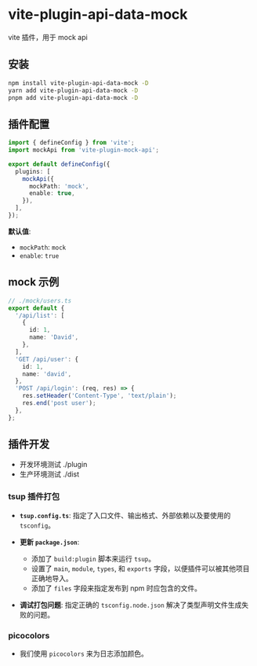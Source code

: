 # vite-plugin-api-data-mock

vite 插件，用于 mock api

## 安装

```bash
npm install vite-plugin-api-data-mock -D
yarn add vite-plugin-api-data-mock -D
pnpm add vite-plugin-api-data-mock -D
```

## 插件配置

```ts
import { defineConfig } from 'vite';
import mockApi from 'vite-plugin-mock-api';

export default defineConfig({
  plugins: [
    mockApi({
      mockPath: 'mock',
      enable: true,
    }),
  ],
});
```

**默认值**:

- `mockPath`: `mock`
- `enable`: `true`

## mock 示例

```ts
// ./mock/users.ts
export default {
  '/api/list': [
    {
      id: 1,
      name: 'David',
    },
  ],
  'GET /api/user': {
    id: 1,
    name: 'david',
  },
  'POST /api/login': (req, res) => {
    res.setHeader('Content-Type', 'text/plain');
    res.end('post user');
  },
};
```

## 插件开发

- 开发环境测试 ./plugin
- 生产环境测试 ./dist

### tsup 插件打包

- **`tsup.config.ts`**: 指定了入口文件、输出格式、外部依赖以及要使用的 `tsconfig`。

- **更新 `package.json`**:

  - 添加了 `build:plugin` 脚本来运行 `tsup`。
  - 设置了 `main`, `module`, `types`, 和 `exports` 字段，以便插件可以被其他项目正确地导入。
  - 添加了 `files` 字段来指定发布到 npm 时应包含的文件。

- **调试打包问题**: 指定正确的 `tsconfig.node.json` 解决了类型声明文件生成失败的问题。

### picocolors

- 我们使用 `picocolors` 来为日志添加颜色。
